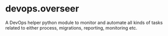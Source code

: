 # devops.overseer
A DevOps helper python module to monitor and automate all kinds of tasks related to either process, migrations, reporting, monitoring etc.
